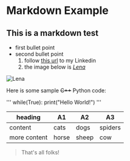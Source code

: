 # Markdown Example

## This is a markdown test


- first bullet point 
- second bullet point 
	1. follow [this url](www.linkedin.com/in/rafael-pires-orozco-masterstudent) to my Linkedin
	2. the image below is *[Lena](https://en.wikipedia.org/wiki/Lenna)*

![Lena](https://upload.wikimedia.org/wikipedia/en/7/7d/Lenna_%28test_image%29.png)

Here is some sample ~~C++~~ Python code:

'''
while(True):
	print("Hello World!")
'''

| heading | A1 | A2 | A3 |
| --- | ---- | --- | --- |
| content | cats | dogs | spiders |
| more content | horse | sheep | cow |

> That's all folks!
